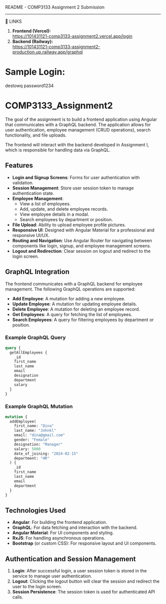 README - COMP3133 Assignment 2 Submission



---

🔗 LINKS

1. **Frontend (Vercel):**  
https://101431121-comp3133-assignment2.vercel.app/login
2. **Backend (Railway):**  
https://101431121-comp3133-assignment2-production.up.railway.app/graphql

# Sample Login:
destowq
password1234

# COMP3133_Assignment2
 The goal of the assignment is to build a frontend application using Angular that communicates with a GraphQL backend. The application allows for user authentication, employee management (CRUD operations), search functionality, and file uploads.

The frontend will interact with the backend developed in Assignment I, which is responsible for handling data via GraphQL.

## Features

- **Login and Signup Screens**: Forms for user authentication with validation.
- **Session Management**: Store user session token to manage authentication state.
- **Employee Management**: 
  - View a list of employees.
  - Add, update, and delete employee records.
  - View employee details in a modal.
  - Search employees by department or position.
- **File Upload**: Ability to upload employee profile pictures.
- **Responsive UI**: Designed with Angular Material for a professional and responsive UI/UX.
- **Routing and Navigation**: Use Angular Router for navigating between components like login, signup, and employee management screens.
- **Logout and Redirection**: Clear session on logout and redirect to the login screen.

## GraphQL Integration

The frontend communicates with a GraphQL backend for employee management. The following GraphQL operations are supported:

- **Add Employee**: A mutation for adding a new employee.
- **Update Employee**: A mutation for updating employee details.
- **Delete Employee**: A mutation for deleting an employee record.
- **Get Employees**: A query for fetching the list of employees.
- **Search Employees**: A query for filtering employees by department or position.

### Example GraphQL Query

```graphql
query {
  getAllEmployees {
    _id
    first_name
    last_name
    email
    designation
    department
    salary
  }
}

```

### Example GraphQL Mutation

```graphql
mutation {
  addEmployee(
    first_name: "Dina"
    last_name: "Johnkl"
    email: "dina@gmail.com"
    gender: "Female"
    designation: "Manager"
    salary: 5000
    date_of_joining: "2024-02-15"
    department: "HR"
  ) {
    _id
    first_name
    last_name
    email
    department
  }
}

```

## Technologies Used

- **Angular**: For building the frontend application.
- **GraphQL**: For data fetching and interaction with the backend.
- **Angular Material**: For UI components and styling.
- **RxJS**: For handling asynchronous operations.
- **Bootstrap** (or custom CSS): For responsive layout and UI components.

## Authentication and Session Management

1. **Login**: After successful login, a user session token is stored in the service to manage user authentication.
2. **Logout**: Clicking the logout button will clear the session and redirect the user to the login screen.
3. **Session Persistence**: The session token is used for authenticated API calls.
